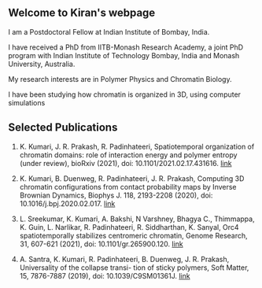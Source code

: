 

## Welcome to Kiran's webpage

I am a Postdoctoral Fellow at Indian Institute of Bombay, India.

I have received a PhD from IITB-Monash Research Academy, a joint PhD program with Indian Institute of Technology Bombay, India and Monash University, Australia.

My research interests are in Polymer Physics and Chromatin Biology.

I have been studying how chromatin is organized in 3D, using computer simulations

## Selected Publications

1. K. Kumari, J. R. Prakash, R. Padinhateeri, Spatiotemporal organization of chromatin domains: role of interaction energy and polymer entropy (under review), bioRxiv (2021), doi: 10.1101/2021.02.17.431616. [link](https://www.biorxiv.org/content/10.1101/2021.02.17.431616v2)

2. K. Kumari, B. Duenweg, R. Padinhateeri, J. R. Prakash, Computing 3D chromatin configurations from contact probability maps by Inverse Brownian Dynamics, Biophys J. 118, 2193-2208 (2020), doi: 10.1016/j.bpj.2020.02.017. [link](https://www.sciencedirect.com/science/article/pii/S0006349520301661)

3. L. Sreekumar, K. Kumari, A. Bakshi, N Varshney, Bhagya C., Thimmappa, K. Guin, L. Narlikar, R. Padinhateeri, R. Siddharthan, K. Sanyal, Orc4 spatiotemporally stabilizes centromeric chromatin, Genome Research, 31, 607-621 (2021), doi: 10.1101/gr.265900.120. [link](https://pubmed.ncbi.nlm.nih.gov/33514624/)

4. A. Santra, K. Kumari, R. Padinhateeri, B. Duenweg, J. R. Prakash, Universality of the collapse transi- tion of sticky polymers, Soft Matter, 15, 7876-7887 (2019), doi: 10.1039/C9SM01361J. [link](https://pubs.rsc.org/en/content/articlelanding/2019/sm/c9sm01361j#!divAbstract)








